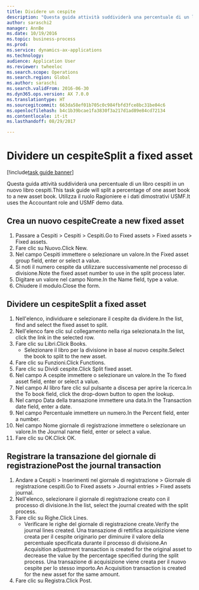 ```yaml
--- 
title: Dividere un cespite
description: "Questa guida attività suddividerà una percentuale di un libro cespiti in un nuovo libro cespiti."
author: saraschi2
manager: AnnBe
ms.date: 10/19/2016
ms.topic: business-process
ms.prod: 
ms.service: dynamics-ax-applications
ms.technology: 
audience: Application User
ms.reviewer: twheeloc
ms.search.scope: Operations
ms.search.region: Global
ms.author: saraschi
ms.search.validFrom: 2016-06-30
ms.dyn365.ops.version: AX 7.0.0
ms.translationtype: HT
ms.sourcegitcommit: 663da58ef01b705c0c984fbfd3fce8bc31be04c6
ms.openlocfilehash: b4c1b39bcae1fa3830f3a217d1ad89e84cd72134
ms.contentlocale: it-it
ms.lasthandoff: 08/29/2017

---
```

# <a name="split-a-fixed-asset"></a><span data-ttu-id="e9ff2-103">Dividere un cespite</span><span class="sxs-lookup"><span data-stu-id="e9ff2-103">Split a fixed asset</span></span>

[!include[task guide banner](../../includes/task-guide-banner.md)]

<span data-ttu-id="e9ff2-104">Questa guida attività suddividerà una percentuale di un libro cespiti in un nuovo libro cespiti.</span><span class="sxs-lookup"><span data-stu-id="e9ff2-104">This task guide will split a percentage of one asset book to a new asset book.</span></span>  <span data-ttu-id="e9ff2-105">Utilizza il ruolo Ragioniere e i dati dimostrativi USMF.</span><span class="sxs-lookup"><span data-stu-id="e9ff2-105">It uses the Accountant role and USMF demo data.</span></span>


## <a name="create-a-new-fixed-asset"></a><span data-ttu-id="e9ff2-106">Crea un nuovo cespite</span><span class="sxs-lookup"><span data-stu-id="e9ff2-106">Create a new fixed asset</span></span>
1. <span data-ttu-id="e9ff2-107">Passare a Cespiti > Cespiti > Cespiti.</span><span class="sxs-lookup"><span data-stu-id="e9ff2-107">Go to Fixed assets > Fixed assets > Fixed assets.</span></span>
2. <span data-ttu-id="e9ff2-108">Fare clic su Nuovo.</span><span class="sxs-lookup"><span data-stu-id="e9ff2-108">Click New.</span></span>
3. <span data-ttu-id="e9ff2-109">Nel campo Cespiti immettere o selezionare un valore.</span><span class="sxs-lookup"><span data-stu-id="e9ff2-109">In the Fixed asset group field, enter or select a value.</span></span>
4. <span data-ttu-id="e9ff2-110">Si noti il numero cespite da utilizzare successivamente nel processo di divisione.</span><span class="sxs-lookup"><span data-stu-id="e9ff2-110">Note the fixed asset number to use in the split process later.</span></span>
5. <span data-ttu-id="e9ff2-111">Digitare un valore nel campo Nome.</span><span class="sxs-lookup"><span data-stu-id="e9ff2-111">In the Name field, type a value.</span></span>
6. <span data-ttu-id="e9ff2-112">Chiudere il modulo.</span><span class="sxs-lookup"><span data-stu-id="e9ff2-112">Close the form.</span></span>

## <a name="split-a-fixed-asset"></a><span data-ttu-id="e9ff2-113">Dividere un cespite</span><span class="sxs-lookup"><span data-stu-id="e9ff2-113">Split a fixed asset</span></span>
1. <span data-ttu-id="e9ff2-114">Nell'elenco, individuare e selezionare il cespite da dividere.</span><span class="sxs-lookup"><span data-stu-id="e9ff2-114">In the list, find and select the fixed asset to split.</span></span>
2. <span data-ttu-id="e9ff2-115">Nell'elenco fare clic sul collegamento nella riga selezionata.</span><span class="sxs-lookup"><span data-stu-id="e9ff2-115">In the list, click the link in the selected row.</span></span>
3. <span data-ttu-id="e9ff2-116">Fare clic su Libri.</span><span class="sxs-lookup"><span data-stu-id="e9ff2-116">Click Books.</span></span>
    * <span data-ttu-id="e9ff2-117">Selezionare il libro per la divisione in base al nuovo cespite.</span><span class="sxs-lookup"><span data-stu-id="e9ff2-117">Select the book to split to the new asset.</span></span>  
4. <span data-ttu-id="e9ff2-118">Fare clic su Funzioni.</span><span class="sxs-lookup"><span data-stu-id="e9ff2-118">Click Functions.</span></span>
5. <span data-ttu-id="e9ff2-119">Fare clic su Dividi cespite.</span><span class="sxs-lookup"><span data-stu-id="e9ff2-119">Click Split fixed asset.</span></span>
6. <span data-ttu-id="e9ff2-120">Nel campo A cespite immettere o selezionare un valore.</span><span class="sxs-lookup"><span data-stu-id="e9ff2-120">In the To fixed asset field, enter or select a value.</span></span>
7. <span data-ttu-id="e9ff2-121">Nel campo Al libro fare clic sul pulsante a discesa per aprire la ricerca.</span><span class="sxs-lookup"><span data-stu-id="e9ff2-121">In the To book field, click the drop-down button to open the lookup.</span></span>
8. <span data-ttu-id="e9ff2-122">Nel campo Data della transazione immettere una data.</span><span class="sxs-lookup"><span data-stu-id="e9ff2-122">In the Transaction date field, enter a date.</span></span>
9. <span data-ttu-id="e9ff2-123">Nel campo Percentuale immettere un numero.</span><span class="sxs-lookup"><span data-stu-id="e9ff2-123">In the Percent field, enter a number.</span></span>
10. <span data-ttu-id="e9ff2-124">Nel campo Nome giornale di registrazione immettere o selezionare un valore.</span><span class="sxs-lookup"><span data-stu-id="e9ff2-124">In the Journal name field, enter or select a value.</span></span>
11. <span data-ttu-id="e9ff2-125">Fare clic su OK.</span><span class="sxs-lookup"><span data-stu-id="e9ff2-125">Click OK.</span></span>

## <a name="post-the-journal-transaction"></a><span data-ttu-id="e9ff2-126">Registrare la transazione del giornale di registrazione</span><span class="sxs-lookup"><span data-stu-id="e9ff2-126">Post the journal transaction</span></span>
1. <span data-ttu-id="e9ff2-127">Andare a Cespiti > Inserimenti nel giornale di registrazione > Giornale di registrazione cespiti.</span><span class="sxs-lookup"><span data-stu-id="e9ff2-127">Go to Fixed assets > Journal entries > Fixed assets journal.</span></span>
2. <span data-ttu-id="e9ff2-128">Nell'elenco, selezionare il giornale di registrazione creato con il processo di divisione.</span><span class="sxs-lookup"><span data-stu-id="e9ff2-128">In the list, select the journal created with the split process.</span></span>
3. <span data-ttu-id="e9ff2-129">Fare clic su Righe.</span><span class="sxs-lookup"><span data-stu-id="e9ff2-129">Click Lines.</span></span>
    * <span data-ttu-id="e9ff2-130">Verificare le righe del giornale di registrazione create.</span><span class="sxs-lookup"><span data-stu-id="e9ff2-130">Verify the journal lines created.</span></span>  <span data-ttu-id="e9ff2-131">Una transazione di rettifica acquisizione viene creata per il cespite originario per diminuire il valore della percentuale specificata durante il processo di divisione.</span><span class="sxs-lookup"><span data-stu-id="e9ff2-131">An Acquisition adjustment transaction is created for the original asset to decrease the value by the percentage specified during the split process.</span></span>  <span data-ttu-id="e9ff2-132">Una transazione di acquisizione viene creata per il nuovo cespite per lo stesso importo.</span><span class="sxs-lookup"><span data-stu-id="e9ff2-132">An Acquisition transaction is created for the new asset for the same amount.</span></span>  
4. <span data-ttu-id="e9ff2-133">Fare clic su Registra.</span><span class="sxs-lookup"><span data-stu-id="e9ff2-133">Click Post.</span></span>


